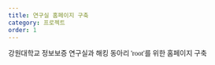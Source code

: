 ```yaml
---
title: 연구실 홈페이지 구축
category: 프로젝트
order: 1
---
```


<span style="font-family: 'Noto Serif Kr', serif;">
강원대학교 정보보증 연구실과 해킹 동아리 'root'를 위한 홈페이지 구축
</span>